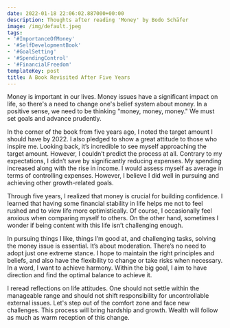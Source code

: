 ```yaml
---
date: 2022-01-18 22:06:02.887000+00:00
description: Thoughts after reading 'Money' by Bodo Schäfer
image: /img/default.jpeg
tags:
- '#ImportanceOfMoney'
- '#SelfDevelopmentBook'
- '#GoalSetting'
- '#SpendingControl'
- '#FinancialFreedom'
templateKey: post
title: A Book Revisited After Five Years
---
```


Money is important in our lives. Money issues have a significant impact on life, so there's a need to change one's belief system about money. In a positive sense, we need to be thinking "money, money, money." We must set goals and advance prudently.

In the corner of the book from five years ago, I noted the target amount I should have by 2022. I also pledged to show a great attitude to those who inspire me. Looking back, it’s incredible to see myself approaching the target amount. However, I couldn’t predict the process at all. Contrary to my expectations, I didn’t save by significantly reducing expenses. My spending increased along with the rise in income. I would assess myself as average in terms of controlling expenses. However, I believe I did well in pursuing and achieving other growth-related goals.

Through five years, I realized that money is crucial for building confidence. I learned that having some financial stability in life helps me not to feel rushed and to view life more optimistically. Of course, I occasionally feel anxious when comparing myself to others. On the other hand, sometimes I wonder if being content with this life isn’t challenging enough.

In pursuing things I like, things I’m good at, and challenging tasks, solving the money issue is essential. It’s about moderation. There’s no need to adopt just one extreme stance. I hope to maintain the right principles and beliefs, and also have the flexibility to change or take risks when necessary. In a word, I want to achieve harmony. Within the big goal, I aim to have direction and find the optimal balance to achieve it.

I reread reflections on life attitudes. One should not settle within the manageable range and should not shift responsibility for uncontrollable external issues. Let's step out of the comfort zone and face new challenges. This process will bring hardship and growth. Wealth will follow as much as warm reception of this change.